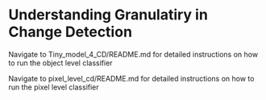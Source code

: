 # Understanding Granulatiry in Change Detection
Navigate to Tiny_model_4_CD/README.md for detailed instructions on how to run the object level classifier

Navigate to pixel_level_cd/README.md for detailed instructions on how to run the pixel level classifier
